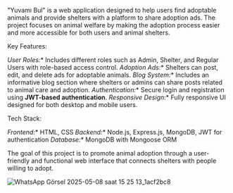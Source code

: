 

"Yuvamı Bul" 
is a web application designed to help users find adoptable animals and provide shelters with a platform to share adoption ads. The project focuses on animal welfare by making the adoption process easier and more accessible for both users and animal shelters.

 Key Features:

  *User Roles:** Includes different roles such as Admin, Shelter, and Regular Users with role-based access control.
  *Adoption Ads:** Shelters can post, edit, and delete ads for adoptable animals.
  *Blog System:** Includes an informative blog section where shelters or admins can share posts related to animal care and adoption.
  *Authentication:** Secure login and registration using **JWT-based authentication**.
  *Responsive Design:** Fully responsive UI designed for both desktop and mobile users.

 Tech Stack:

*Frontend:** HTML, CSS 
*Backend:** Node.js, Express.js, MongoDB, JWT for authentication
*Database:** MongoDB with Mongoose ORM

The goal of this project is to promote animal adoption through a user-friendly and functional web interface that connects shelters with people willing to adopt.


![WhatsApp Görsel 2025-05-08 saat 15 25 13_1acf2bc8](https://github.com/user-attachments/assets/050d1ff7-8502-4057-a99d-4304b8266dfb)

